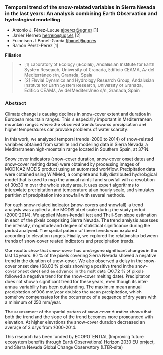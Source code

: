 ### Temporal trend of the snow-related variables in Sierra Nevada in the last years: An analysis combining Earth Observation and hydrological modelling. 


* Antonio J. Pérez-Luque <ajperez@ugr.es>  [1]
* Javier Herrero <herrero@ugr.es>  [2]
* Francisco J. Bonet-García <fjbonet@ugr.es> 
* Ramón Pérez-Pérez [1]


**Filiation**
> * [1] Laboratory of Ecology (iEcolab), Andalusian Institute for Earth System Research, University of Granada, Edificio CEAMA, Av del Mediterráneo s/n, Granada, Spain 
> * [2] Fluvial Dynamics and Hydrology Research Group, Andalusian Institute for Earth System Research, University of Granada, Edificio CEAMA, Av del Mediterráneo s/n, Granada, Spain

### Abstract
Climate change is causing declines in snow-cover extent and duration in European mountain ranges. This is especially important in Mediterranean mountain ranges where the observed trends towards precipitation and higher temperatures can provoke problems of water scarcity.

In this work, we analyzed temporal trends (2000 to 2014) of snow-related variables obtained from satellite and modelling data in Sierra Nevada, a Mediterranean high-mountain range located in Southern Spain, at 37ºN.

Snow cover indicators (snow-cover duration, snow-cover onset dates and snow-cover melting dates) were obtained by processing images of MOD10A2 MODIS product using an automated workflow. Precipitation data were obtained using WiMMed, a complete and fully distributed hydrological model that is used to map the annual rainfall and snowfall with a resolution of 30x30 m over the whole study area. It uses expert algorithms to interpolate precipitation and temperature at an hourly scale, and simulates partition of precipitation into snowfall with several methods. 

For each snow-related indicator (snow-covers and snowfall), a trend analysis was applied at the MODIS pixel scale during the study period (2000-2014). We applied Mann-Kendall test and Theil-Sen slope estimation in each of the pixels comprising Sierra Nevada. The trend analysis assesses the intensity, magnitude and degree of statistical significance during the period analysed. The spatial pattern of these trends was explored according to elevation ranges. Finally, we explored the relationship between trends of snow-cover related indicators and precipitation trends. 

Our results show that snow-cover has undergone significant changes in the last 14 years. 80 % of the pixels covering Sierra Nevada showed a negative trend in the duration of snow-cover. We also observed a delay in the snow-cover onset date (68.03 % pixels showing a positive trend in the snow-cover onset date) and an advance in the melt date (80.72 % of pixels followed a negative trend for the snow-cover melting date). Precipitation does not show a significant trend for these years, even though its inter-annual variability has been outstanding. The maximum mean annual precipitation of 906 mm/year doubles the mean precipitation, which somehow compensates for the occurrence of a sequence of dry years with a minimum of 250 mm/year. 

The assessment of the spatial pattern of snow cover duration shows that both the trend and the slope of the trend becomes more pronounced with elevation. At higher elevations the snow-cover duration decreased an average of 3 days from 2000-2014. 

This research has been funded by ECOPOTENTIAL (Improving future ecosystem benefits through Earth Observations) Horizon 2020 EU project, and Sierra Nevada Global Change Observatory (LTER-site) 
